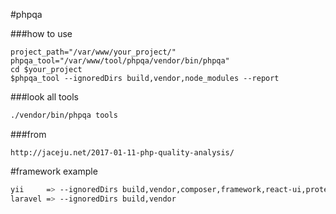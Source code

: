 #phpqa

###how to use
```
project_path="/var/www/your_project/"
phpqa_tool="/var/www/tool/phpqa/vendor/bin/phpqa"
cd $your_project
$phpqa_tool --ignoredDirs build,vendor,node_modules --report
```

###look all tools
```sh
./vendor/bin/phpqa tools
```

###from
```
http://jaceju.net/2017-01-11-php-quality-analysis/
```

#framework example
```sh
yii     => --ignoredDirs build,vendor,composer,framework,react-ui,protected/vendors,protected/test,protected/migrations,protected/runtime
laravel => --ignoredDirs build,vendor
```